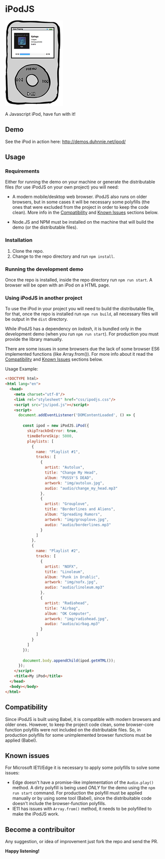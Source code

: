 # iPodJS

![alt text](screenshots/ipodjs.jpg "iPodJS")

A Javascript iPod, have fun with it!

## Demo

See the iPod in action here: http://demos.duhnnie.net/ipod/

## Usage

### Requirements

Either for running the demo on your machine or generate the distributable files (for use iPodJS on your own project) you will need:

  * A modern mobile/desktop web browser. iPodJS also runs on older browsers, but in some cases it will be necessary some polyfills (the ones that were excluded from the project in order to keep the code clean). More info in the [Compatibility](#compatibility) and [Known Issues](#known-issues) sections below.

  * Node.JS and NPM must be installed on the machine that will build the demo (or the distributable files).

### Installation

1. Clone the repo.
2. Change to the repo directory and run `npm install`.

### Running the development demo

Once the repo is installed, inside the repo directory run `npm run start`. A browser will be open with an iPod on a HTML page.

### Using iPodJS in another project

To use the iPod in your project you will need to build the distributable file, for that, once the repo is installed run `npm run build`, all necessary files will be output in the `dist` directory.

While iPodJS has a dependency on *lodash*, it is bundled only in the development demo (when you run `npm run start`). For production you must provide the library manually.

There are some issues in some browsers due the lack of some browser ES6 implemented functions (like Array.from()). For more info about it read the [Compatibility](#compatibility) and [Known Issues](#known-issues) sections below.

Usage Example:

```html
<!DOCTYPE html>
<html lang="en">
  <head>
    <meta charset="utf-8"/>
    <link rel="stylesheet" href="css/ipodjs.css"/>
    <script src="js/ipod.js"></script>
    <script>
      document.addEventListener('DOMContentLoaded', () => {

        const ipod = new iPodJS.iPod({
          skipTrackOnError: true,
          timeBeforeSkip: 5000,
          playlists: [
            {
              name: "Playlist #1",
              tracks: [
                {
                  artist: "Autolux",
                  title: "Change My Head",
                  album: "PUSSY'S DEAD",
                  artwork: "img/autolux.jpg",
                  audio: "audio/change_my_head.mp3"
                },
                {
                  artist: "Grouplove",
                  title: "Borderlines and Aliens",
                  album: "Spreading Rumors",
                  artwork: "img/grouplove.jpg",
                  audio: "audio/borderlines.mp3"
                }
              ]
            },
            {
              name: "Playlist #2",
              tracks: [
                {
                  artist: "NOFX",
                  title: "Linoleum",
                  album: "Punk in Drublic",
                  artwork: "img/nofx.jpg",
                  audio: "audio/linoleum.mp3"
                },
                {
                  artist: "Radiohead",
                  title: "Airbag",
                  album: "OK Computer",
                  artwork: "img/radiohead.jpg",
                  audio: "audio/airbag.mp3"
                }
              ]
            }
          ]
        });

        document.body.appendChild(ipod.getHTML());
      });
    </script>
    <title>My iPod</title>
  </head>
  <body></body>
</html>
```
  
## Compatibility

Since iPodJS is built using Babel, it is compatible with modern browsers and older ones. However, to keep the project code clean, some browser-core function polyfills were not included on the distributable files. So, in production polyfills for some unimplemented browser functions must be applied (Babel).

## Known issues

For Microsoft IE11/Edge it is necessary to apply some polyfills to solve some issues:
  * Edge doesn't have a promise-like implementation of the `Audio.play()` method. A dirty polyfill is being used *ONLY* for the demo using the `npm run start` command. For production the polyfill must be applied manually or by using some tool (Babel), since the distribuitable code doesn't include the browser-function polyfills.
  * IE11 has issues with `Array.from()` method, it needs to be polyfilled to make the iPodJS work.

## Become a contribuitor
  
Any suggestion, or idea of improvement just fork the repo and send the PR.

**Happy listening!**
